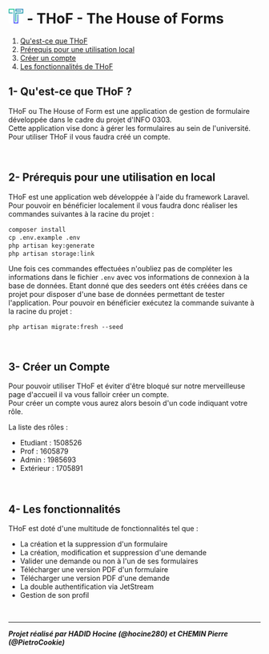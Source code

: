 
# **![alt text](public/img/logo.png) - THoF - The House of Forms**

1. [Qu'est-ce que THoF](#chapitre1)
2. [Prérequis pour une utilisation local](#chapitre2)
3. [Créer un compte](#chapitre3)
4. [Les fonctionnalités de THoF](#chapitre4)

<a id="chapitre1"></a>

## **1- Qu'est-ce que THoF ?**
THoF ou The House of Form est une application de gestion de formulaire développée dans le cadre du projet d'INFO 0303.  
Cette application vise donc à gérer les formulaires au sein de l'université.
Pour utiliser THoF il vous faudra créé un compte.

<br>
<a id="chapitre2"></a>

## **2- Prérequis pour une utilisation en local**
THoF est une application web développée à l'aide du framework Laravel. Pour pouvoir en bénéficier localement il vous faudra donc réaliser les commandes suivantes à la racine du projet :   
```
composer install
cp .env.example .env
php artisan key:generate
php artisan storage:link
```
Une fois ces commandes effectuées n'oubliez pas de compléter les informations dans le fichier ``.env`` avec vos informations de connexion à la base de données. 
Etant donné que des seeders ont étés créées dans ce projet pour disposer d'une base de données permettant de tester l'application. Pour pouvoir en bénéficier exécutez la commande suivante à la racine du projet :
```
php artisan migrate:fresh --seed
```

<br>
<a id="chapitre3"></a>

## **3- Créer un Compte**
Pour pouvoir utiliser THoF et éviter d'être bloqué sur notre merveilleuse page d'accueil il va vous falloir créer un compte.    
Pour créer un compte vous aurez alors besoin d'un code indiquant votre rôle.
<br>

La liste des rôles :    
- Etudiant : 1508526
- Prof : 1605879
- Admin : 1985693
- Extérieur : 1705891

<br>
<a id="chapitre4"></a>

## **4- Les fonctionnalités**
THoF est doté d'une multitude de fonctionnalités tel que :
- La création et la suppression d'un formulaire
- La création, modification et suppression d'une demande
- Valider une demande ou non à l'un de ses formulaires
- Télécharger une version PDF d'un formulaire
- Télécharger une version PDF d'une demande
- La double authentification via JetStream
- Gestion de son profil
<br>

---
***Projet réalisé par HADID Hocine (@hocine280) et CHEMIN Pierre (@PietroCookie)***

